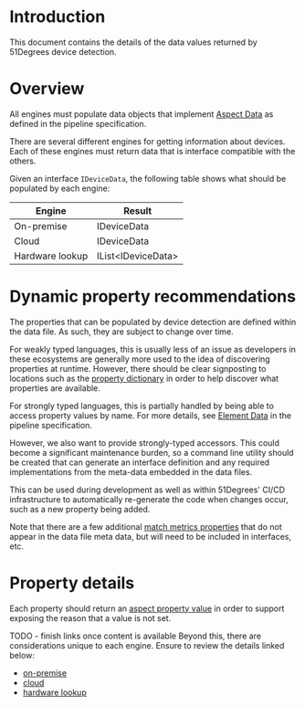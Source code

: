 # Introduction

This document contains the details of the data values returned by 51Degrees
device detection.

# Overview

All engines must populate data objects that
implement [Aspect Data](../pipeline-specification/conceptual-overview.md#aspect-data)
as defined in the pipeline specification.

There are several different engines for getting information about devices. Each
of these engines must return data that is interface compatible with the others.

Given an interface `IDeviceData`, the following table shows what should be
populated by each engine:

| Engine          | Result                   |
|-----------------|--------------------------|
| On-premise      | IDeviceData              |
| Cloud           | IDeviceData              |
| Hardware lookup | IList&lt;IDeviceData&gt; |

# Dynamic property recommendations

The properties that can be populated by device detection are defined within the
data file. As such, they are subject to change over time.

For weakly typed languages, this is usually less of an issue as developers in
these ecosystems are generally more used to the idea of discovering properties
at runtime. However, there should be clear signposting to locations such as
the [property dictionary](https://51degrees.com/developers/property-dictionary)
in order to help discover what properties are available.

For strongly typed languages, this is partially handled by being able to access
property values by name. For more details,
see [Element Data](../pipeline-specification/conceptual-overview.md#element-data)
in the pipeline specification.

However, we also want to provide strongly-typed accessors. This could become a
significant maintenance burden, so a command line utility should be created that
can generate an interface definition and any required implementations from the
meta-data embedded in the data files.

This can be used during development as well as within 51Degrees' CI/CD
infrastructure to automatically re-generate the code when changes occur, such as
a new property being added.

Note that there are a few
additional [match metrics properties](pipeline-elements/device-detection-on-premise.md#match-metric-properties)
that do not appear in the data file meta data, but will need to be included in
interfaces, etc.

# Property details

Each property should return
an [aspect property value](../pipeline-specification/features/properties.md#null-values)
in order to support exposing the reason that a value is not set.

TODO - finish links once content is available
Beyond this, there are considerations unique to each engine. Ensure to review
the details linked below:

- [on-premise](pipeline-elements/device-detection-on-premise.md#meta-data)
- [cloud](pipeline-elements/device-detection-cloud.md#)
- [hardware lookup](pipeline-elements/hardware-profile-lookup-cloud.md#)

